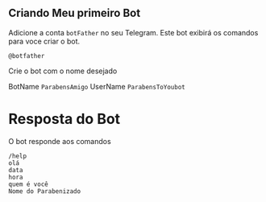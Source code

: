 ## Criando Meu primeiro Bot

Adicione a conta ```botFather``` no seu Telegram. Este bot exibirá os comandos para voce criar o bot. 

    @botfather

Crie o bot com o nome desejado

BotName   ```ParabensAmigo```
UserName  ```ParabensToYoubot```


# Resposta do Bot

O bot responde aos comandos
    
    /help
    olá
    data
    hora
    quem é você
    Nome do Parabenizado


